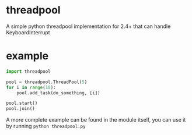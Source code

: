 threadpool
==========

A simple python threadpool implementation for 2.4+ that can handle KeyboardInterrupt

example
=======
```python
import threadpool

pool = threadpool.ThreadPool(5)
for i in range(10):
	pool.add_task(do_something, [i])

pool.start()
pool.join()
```

A more complete example can be found in the module itself, you can use it by running
```python threadpool.py```
